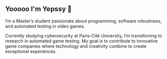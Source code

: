 ## Yooooo I'm Yepssy 👋

I’m a Master’s student passionate about programming, software robustness, and automated testing in video games.

Currently studying cybersecurity at Paris-Cité University, I’m transitioning to research in automated game testing. My goal is to contribute to innovative game companies where technology and creativity combine to create exceptional experiences.
